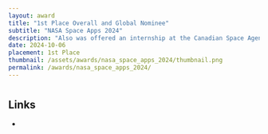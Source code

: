 ```yaml
---
layout: award
title: "1st Place Overall and Global Nominee"
subtitle: "NASA Space Apps 2024"
description: "Also was offered an internship at the Canadian Space Agency as a result of winning."
date: 2024-10-06
placement: 1st Place
thumbnail: /assets/awards/nasa_space_apps_2024/thumbnail.png
permalink: /awards/nasa_space_apps_2024/
---
```


#

## Links

-
